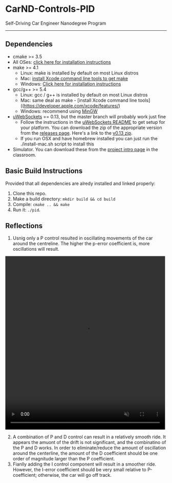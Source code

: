 # CarND-Controls-PID
Self-Driving Car Engineer Nanodegree Program

---

## Dependencies

* cmake >= 3.5
 * All OSes: [click here for installation instructions](https://cmake.org/install/)
* make >= 4.1
  * Linux: make is installed by default on most Linux distros
  * Mac: [install Xcode command line tools to get make](https://developer.apple.com/xcode/features/)
  * Windows: [Click here for installation instructions](http://gnuwin32.sourceforge.net/packages/make.htm)
* gcc/g++ >= 5.4
  * Linux: gcc / g++ is installed by default on most Linux distros
  * Mac: same deal as make - [install Xcode command line tools]((https://developer.apple.com/xcode/features/)
  * Windows: recommend using [MinGW](http://www.mingw.org/)
* [uWebSockets](https://github.com/uWebSockets/uWebSockets) == 0.13, but the master branch will probably work just fine
  * Follow the instructions in the [uWebSockets README](https://github.com/uWebSockets/uWebSockets/blob/master/README.md) to get setup for your platform. You can download the zip of the appropriate version from the [releases page](https://github.com/uWebSockets/uWebSockets/releases). Here's a link to the [v0.13 zip](https://github.com/uWebSockets/uWebSockets/archive/v0.13.0.zip).
  * If you run OSX and have homebrew installed you can just run the ./install-mac.sh script to install this
* Simulator. You can download these from the [project intro page](https://github.com/udacity/CarND-PID-Control-Project/releases) in the classroom.

## Basic Build Instructions

Provided that all dependencies are alredy installed and linked properly:  

1. Clone this repo.
2. Make a build directory: `mkdir build && cd build`
3. Compile: `cmake .. && make`
4. Run it: `./pid`. 

## Reflections

1. Usnig only a P control resulted in oscillating movements of the car around the centreline. The higher the p-error coefficient is, more oscillations will result.  

<html>
    <video width="99%" height="540" autoplay loop muted>
        <source src="/videos/vid-p0.75-i0.0-d0.0.mp4" type="video/mp4">
    </video>
</html>

2. A combination of P and D control can result in a relatively smooth ride. It appears the amuont of the drift is not significant, and the combinatino of the P and D works. In order to eliminate/reduce the amount of oscillation around the centerline, the amount of the D coefficient should be one order of magnitude larger than the P coefficient.  
3. Fianlly adding the I control component will result in a smoother ride. However, the I-error coefficient should be very small relative to P-coefficient; otherwise, the car will go off track.  
